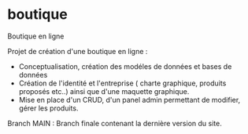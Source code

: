 # boutique
Boutique en ligne

Projet de création d'une boutique en ligne :
- Conceptualisation, création des modéles de données et bases de données
- Création de l'identité et l'entreprise ( charte graphique, produits proposés etc..) ainsi que d'une maquette graphique.
- Mise en place d'un CRUD, d'un panel admin permettant de modifier, gérer les produits.

Branch MAIN : Branch finale contenant la dernière version du site.

